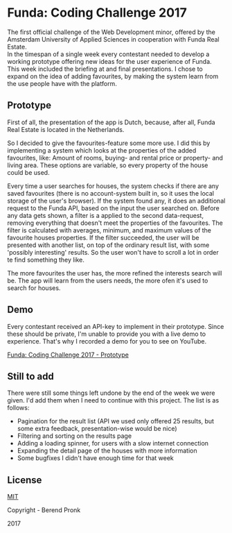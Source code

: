 # Funda: Coding Challenge 2017
The first official challenge of the Web Development minor, offered by the Amsterdam University of Applied Sciences in cooperation with Funda Real Estate.  
In the timespan of a single week every contestant needed to develop a working prototype offering new ideas for the user experience of Funda. This week included the briefing at and final presentations. I chose to expand on the idea of adding favourites, by making the system learn from the use people have with the platform.

## Prototype
First of all, the presentation of the app is Dutch, because, after all, Funda Real Estate is located in the Netherlands.

So I decided to give the favourites-feature some more use. I did this by implementing a system which looks at the properties of the added favourites, like: Amount of rooms, buying- and rental price or property- and living area. These options are variable, so every property of the house could be used.

Every time a user searches for houses, the system checks if there are any saved favourites (there is no account-system built in, so it uses the local storage of the user's browser). If the system found any, it does an additional request to the Funda API, based on the input the user searched on. Before any data gets shown, a filter is a applied to the second data-request, removing everything that doesn't meet the properties of the favourites. The filter is calculated with averages, minimum, and maximum values of the favourite houses properties.
If the filter succeeded, the user will be presented with another list, on top of the ordinary result list, with some 'possibly interesting' results. So the user won't have to scroll a lot in order te find something they like.

The more favourites the user has, the more refined the interests search will be. The app will learn from the users needs, the more ofen it's used to search for houses.

## Demo
Every contestant received an API-key to implement in their prototype. Since these should be private, I'm unable to provide you with a live demo to experience. That's why I recorded a demo for you to see on YouTube.

[Funda: Coding Challenge 2017 - Prototype](https://www.youtube.com/watch?v=Fe-T8ygZZMw)

## Still to add
There were still some things left undone by the end of the week we were given. I'd add them when I need to continue with this project.
The list is as follows:

- Pagination for the result list (API we used only offered 25 results, but some extra feedback, presentation-wise would be nice)
- Filtering and sorting on the results page
- Adding a loading spinner, for users with a slow internet connection
- Expanding the detail page of the houses with more information
- Some bugfixes I didn't have enough time for that week

## License
[MIT](https://github.com/BerendPronk/minor-funda/blob/master/LICENSE.md)

Copyright - Berend Pronk

2017
